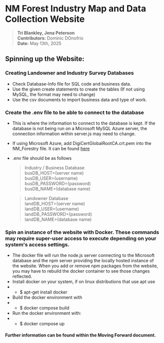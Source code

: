 # NM Forest Industry Map and Data Collection Website

> **Tri Blankley, Jena Peterson**  
> **Contributors:** Dominic DOnofrio  
> **Date:** May 13th, 2025

## Spinning up the Website:

### Creating Landowner and Industry Survey Databases

- Check Database-Info file for SQL code and business data.
- Use the given create statements to create the tables (If not using MySQL, the format may need to change)
- Use the csv documents to import business data and type of work. 

### Create the .env file to be able to connect to the database

- This is where the information to connect to the database is kept. If the database is not being run on a Microsoft MySQL Azure server, the connection information within server.js may need to change.
- If using Microsoft Azure, add DigiCertGlobalRootCA.crt.pem into the NM_Forestry file. It can be found [here](https://learn.microsoft.com/en-us/azure/mysql/flexible-server/how-to-connect-tls-ssl#download-the-public-ssl-certificate)
- .env file should be as follows

  > Industry / Business Database  
  > busDB_HOST=(server name)  
  > busDB_USER=(username)  
  > busDB_PASSWORD=(password)  
  > busDB_NAME=(database name)

  > Landowner Database  
  > landDB_HOST=(server name)  
  > landDB_USER=(username)  
  > landDB_PASSWORD=(password)  
  > landDB_NAME=(database name)


### Spin an instance of the website with Docker. These commands may require super-user access to execute depending on your system's access settings.

- The docker file will run the node.js server connecting to the Microsoft database and the npm server providing the locally hosted instance of the website. When you add or remove npm packages from the website, you may have to rebuild the docker container to see those changes reflected.
- Install docker on your system, if on linux distributions that use apt use
- - $ apt-get install docker
- Build the docker environment with
- - $ docker compose build
- Run the docker environment with:
- - $ docker compose up
 
#### Further information can be found within the Moving Forward document.
